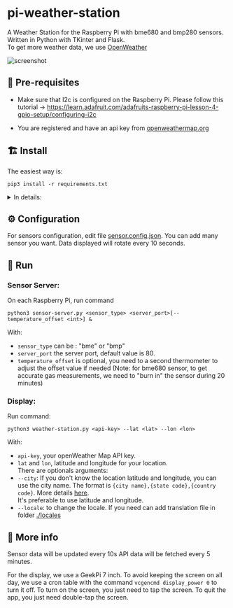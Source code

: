 # pi-weather-station

A Weather Station for the Raspberry Pi with bme680 and bmp280 sensors. 
Written in Python with TKinter and Flask.  
To get more weather data, we use [OpenWeather](https://openweathermap.org)

![screenshot](screenshot.png)

## 🚥 Pre-requisites

- Make sure that I2c is configured on the Raspberry Pi.
Please follow this tutorial -> https://learn.adafruit.com/adafruits-raspberry-pi-lesson-4-gpio-setup/configuring-i2c

- You are registered and have an api key from [openweathermap.org](https://openweathermap.org)

## 🏗️ Install

The easiest way is:
```
pip3 install -r requirements.txt
``` 

<details close>
<summary>In details:</summary>
<br>

 - For server
https://learn.adafruit.com/adafruit-bmp280-barometric-pressure-plus-temperature-sensor-breakout/overview
```
sudo pip3 install adafruit-circuitpython-bmp280
sudo pip3 install board
```
&&  
https://learn.pimoroni.com/article/getting-started-with-bme680-breakout
```
sudo pip3 install bme680
```

 - For the display
```
sudo pip3 install pillow
```

 - For influxdb
```
sudo pip3 install influxdb
```
</details>
  

## ⚙️ Configuration

For sensors configuration, edit file [sensor.config.json](sensor.config.json). You can add many sensor you want. Data displayed will rotate every 10 seconds.

## 🚀 Run
### Sensor Server:
On each Raspberry Pi, run command
```
python3 sensor-server.py <sensor_type> <server_port>[--temperature_offset <int>] &
```
With: 
- `sensor_type` can be : "bme" or "bmp"
- `server_port` the server port, default value is 80.
- `temperature_offset` is optional, you need to a second thermometer to adjust the offset value if needed (Note: for bme680 sensor, to get accurate gas measurements, we need to  "burn in" the sensor during 20 minutes)

### Display:
Run command:
```
python3 weather-station.py <api-key> --lat <lat> --lon <lon>
```
With:
- `api-key`, your openWeather Map API key.
- `lat` and `lon`, latitude and longitude for your location.  
There are optionals arguments:
- `--city`: If you don't know the location latitude and longitude, you can use the city name. The format is `{city name},{state code},{country code}`. More details [here](https://openweathermap.org/api/geocoding-api#direct).  
It's preferable to use latitude and longitude.
- `--locale`: to change the locale. If you need can add translation file in folder [./locales](./locales/)

## 📖 More info
Sensor data will be updated every 10s
API data will be fetched every 5 minutes.

For the display, we use a GeekPi 7 inch. To avoid keeping the screen on all day, we use a cron table with the command `vcgencmd display_power 0` to turn it off.
To turn on the screen, you just need to tap the screen.
To quit the app, you just need double-tap the screen.
